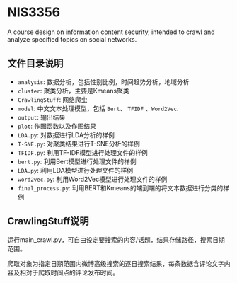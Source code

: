 # NIS3356
A course design on information content security, intended to crawl and analyze specified topics on social networks.

## 文件目录说明
- `analysis`: 数据分析，包括性别比例，时间趋势分析，地域分析
- `cluster`: 聚类分析，主要是Kmeans聚类
- `CrawlingStuff`: 网络爬虫
- `model`: 中文文本处理模型，包括 `Bert`、 `TFIDF` 、`Word2Vec`.
- `output`: 输出结果
- `plot`: 作图函数以及作图结果
- `LDA.py`: 对数据进行LDA分析的样例
- `T-SNE.py`: 对聚类结果进行T-SNE分析的样例
- `TFIDF.py`: 利用TF-IDF模型进行处理文件的样例
- `bert.py`: 利用Bert模型进行处理文件的样例
- `LDA.py`: 利用LDA模型进行处理文件的样例
- `word2vec.py`: 利用Word2Vec模型进行处理文件的样例 
- `final_process.py`: 利用BERT和Kmeans的端到端的将文本数据进行分类的样例 

## CrawlingStuff说明
运行main_crawl.py，可自由设定要搜索的内容/话题，结果存储路径，搜索日期范围。

爬取对象为指定日期范围内微博高级搜索的逐日搜索结果，每条数据含评论文字内容及相对于爬取时间点的评论发布时间。
